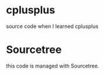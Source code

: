 # cplusplus
source code when I learned cplusplus


# Sourcetree

this code is managed with Sourcetree. 
